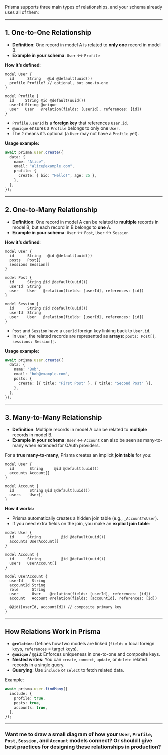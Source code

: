 Prisma supports three main types of relationships, and your schema already uses all of them:

---

## **1. One-to-One Relationship**

- **Definition**: One record in model A is related to **only one** record in model B.
- **Example in your schema**: `User` ↔ `Profile`

**How it’s defined**:

```prisma
model User {
  id      String   @id @default(uuid())
  profile Profile? // optional, but one-to-one
}

model Profile {
  id     String @id @default(uuid())
  userId String @unique
  user   User   @relation(fields: [userId], references: [id])
}
```

- `Profile.userId` is a **foreign key** that references `User.id`.
- `@unique` ensures a `Profile` belongs to only one `User`.
- The `?` means it’s optional (a `User` may not have a `Profile` yet).

**Usage example:**

```ts
await prisma.user.create({
  data: {
    name: "Alice",
    email: "alice@example.com",
    profile: {
      create: { bio: "Hello!", age: 25 },
    },
  },
});
```

---

## **2. One-to-Many Relationship**

- **Definition**: One record in model A can be related to **multiple** records in model B, but each record in B belongs to **one** A.
- **Example in your schema**: `User` ↔ `Post`, `User` ↔ `Session`

**How it’s defined**:

```prisma
model User {
  id      String   @id @default(uuid())
  posts   Post[]
  sessions Session[]
}

model Post {
  id      String @id @default(uuid())
  userId  String
  user    User   @relation(fields: [userId], references: [id])
}

model Session {
  id      String @id @default(uuid())
  userId  String
  user    User   @relation(fields: [userId], references: [id])
}
```

- `Post` and `Session` have a `userId` foreign key linking back to `User.id`.
- In `User`, the related records are represented as **arrays**: `posts: Post[]`, `sessions: Session[]`.

**Usage example:**

```ts
await prisma.user.create({
  data: {
    name: "Bob",
    email: "bob@example.com",
    posts: {
      create: [{ title: "First Post" }, { title: "Second Post" }],
    },
  },
});
```

---

## **3. Many-to-Many Relationship**

- **Definition**: Multiple records in model A can be related to **multiple** records in model B.
- **Example in your schema**: `User` ↔ `Account` can also be seen as many-to-many when extended for OAuth providers.

For a **true many-to-many**, Prisma creates an implicit **join table** for you:

```prisma
model User {
  id       String     @id @default(uuid())
  accounts Account[]
}

model Account {
  id       String @id @default(uuid())
  users    User[]
}
```

**How it works:**

- Prisma automatically creates a hidden join table (e.g., `_AccountToUser`).
- If you need extra fields on the join, you make an **explicit join table**:

```prisma
model User {
  id      String         @id @default(uuid())
  accounts UserAccount[]
}

model Account {
  id      String         @id @default(uuid())
  users   UserAccount[]
}

model UserAccount {
  userId    String
  accountId String
  role      String
  user      User    @relation(fields: [userId], references: [id])
  account   Account @relation(fields: [accountId], references: [id])

  @@id([userId, accountId]) // composite primary key
}
```

---

## **How Relations Work in Prisma**

- **`@relation`**: Defines how two models are linked (`fields` = local foreign keys, `references` = target keys).
- **`@unique` / `@@id`**: Enforces uniqueness in one-to-one and composite keys.
- **Nested writes**: You can `create`, `connect`, `update`, or `delete` related records in a single query.
- **Querying**: Use `include` or `select` to fetch related data.

Example:

```ts
await prisma.user.findMany({
  include: {
    profile: true,
    posts: true,
    accounts: true,
  },
});
```

---

### Want me to **draw a small diagram** of how your `User`, `Profile`, `Post`, `Session`, and `Account` models connect? Or should I give **best practices for designing these relationships in production**?
